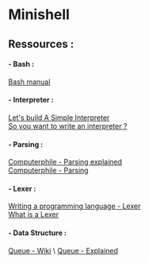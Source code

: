 # Minishell

## Ressources :

#### - Bash :
[Bash manual](https://www.gnu.org/software/bash/manual/bash.pdf)
#### - Interpreter :
[Let's build A Simple Interpreter](https://ruslanspivak.com/lsbasi-part1/) \
[So you want to write an interpreter ?](https://www.youtube.com/watch?v=LCslqgM48D4) 
#### - Parsing :
[Computerphile - Parsing explained](https://www.youtube.com/watch?v=bxpc9Pp5pZM) \
[Computerphile - Parsing](https://www.youtube.com/watch?v=r6vNthpQtSI)
#### - Lexer :
[Writing a programming language - Lexer](https://www.youtube.com/watch?v=TG0qRDrUPpA) \
[What is a Lexer](https://fr.wikipedia.org/wiki/Analyse_lexicale)
#### - Data Structure :
[Queue - Wiki](https://fr.wikipedia.org/wiki/File_(structure_de_donn%C3%A9es)) \
[Queue - Explained](https://www.programiz.com/dsa/queue)
